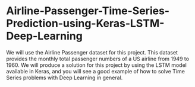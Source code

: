 # Airline-Passenger-Time-Series-Prediction-using-Keras-LSTM-Deep-Learning
We will use the Airline Passenger dataset for this project. This dataset provides the monthly total passenger numbers of a US airline from 1949 to 1960. We will produce a solution for this project by using the LSTM model available in Keras, and you will see a good example of how to solve Time Series problems with Deep Learning in general.
